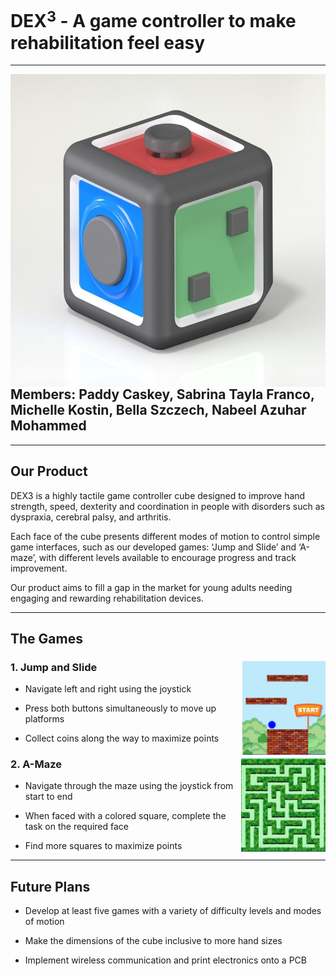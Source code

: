 # DEX$^3$ - A game controller to make rehabilitation feel easy
---

<img align="right" img height="500" src="https://github.com/paddycaskey/H-CARD-Group/blob/main/Pictures%20for%20Github/cube.jpeg" />

## Members: Paddy Caskey, Sabrina Tayla Franco, Michelle Kostin, Bella Szczech, Nabeel Azuhar Mohammed
---
## Our Product

DEX3 is a highly tactile game controller cube designed to improve hand strength, speed, dexterity and coordination in people with disorders such as dyspraxia, cerebral palsy, and arthritis. 

Each face of the cube presents different modes of motion to control simple game interfaces, such as our developed games: ‘Jump and Slide’ and ‘A-maze’, with different levels available to encourage progress and track improvement. 

Our product aims to fill a gap in the market for young adults needing engaging and rewarding rehabilitation devices.

---
## The Games

### 1. Jump and Slide <img align="right" img height="150" src="https://github.com/paddycaskey/H-CARD-Group/blob/main/Pictures%20for%20Github/jumpgame.JPG" />

- Navigate left and right using the joystick


- Press both buttons simultaneously to move up platforms


- Collect coins along the way to maximize points


### 2. A-Maze <img align="right" img height="150" src="https://github.com/paddycaskey/H-CARD-Group/blob/main/Pictures%20for%20Github/amaze.JPG" />

- Navigate through the maze using the joystick from start to end


- When faced with a colored square, complete the task on the required face


- Find more squares to maximize points


---
## Future Plans

- Develop at least five games with  a variety of difficulty levels and modes of motion

- Make the dimensions of the cube inclusive to more hand sizes

- Implement wireless communication and print electronics onto a PCB
